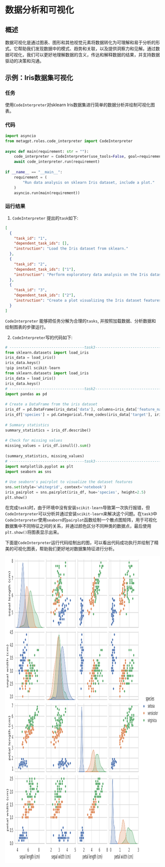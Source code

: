 # 数据分析和可视化

## 概述

数据可视化是通过图表、图形和其他视觉元素将数据转化为可理解和易于分析的形式。它帮助我们发现数据中的模式、趋势和关联，以及提供洞察力和见解。通过数据可视化，我们可以更好地理解数据的含义，传达和解释数据的结果，并支持数据驱动的决策和沟通。

## 示例：Iris数据集可视化

### 任务

使用`CodeInterpreter`对sklearn Iris数据集进行简单的数据分析并绘制可视化图表。

### 代码

```python
import asyncio
from metagpt.roles.code_interpreter import CodeInterpreter

async def main(requirement: str = ""):
    code_interpreter = CodeInterpreter(use_tools=False, goal=requirement)
    await code_interpreter.run(requirement)

if __name__ == "__main__":
    requirement = (
        "Run data analysis on sklearn Iris dataset, include a plot."
    )
    asyncio.run(main(requirement))
```

### 运行结果

1. `CodeInterpreter` 提出的`task`如下:

```json
[
  {
    "task_id": "1",
    "dependent_task_ids": [],
    "instruction": "Load the Iris dataset from sklearn."
  },
  {
    "task_id": "2",
    "dependent_task_ids": ["1"],
    "instruction": "Perform exploratory data analysis on the Iris dataset."
  },
  {
    "task_id": "3",
    "dependent_task_ids": ["2"],
    "instruction": "Create a plot visualizing the Iris dataset features."
  }
]
```

`CodeInterpreter` 能够把任务分解为合理的`tasks`, 并按照加载数据、分析数据和绘制图表的步骤运行。

2. `CodeInterpreter`写的代码如下:

```python
# ----------------------------------task3------------------------------------
from sklearn.datasets import load_iris
iris_data = load_iris()
iris_data.keys()
!pip install scikit-learn
from sklearn.datasets import load_iris
iris_data = load_iris()
iris_data.keys()
# ----------------------------------task2------------------------------------
import pandas as pd

# Create a DataFrame from the iris dataset
iris_df = pd.DataFrame(iris_data['data'], columns=iris_data['feature_names'])
iris_df['species'] = pd.Categorical.from_codes(iris_data['target'], iris_data['target_names'])

# Summary statistics
summary_statistics = iris_df.describe()

# Check for missing values
missing_values = iris_df.isnull().sum()

(summary_statistics, missing_values)
# ----------------------------------task3------------------------------------
import matplotlib.pyplot as plt
import seaborn as sns

# Use seaborn's pairplot to visualize the dataset features
sns.set(style='whitegrid', context='notebook')
iris_pairplot = sns.pairplot(iris_df, hue='species', height=2.5)
plt.show()
```

在完成`task1`时，由于环境中没有安装`scikit-learn`导致第一次执行报错，但`CodeInterpreter`可以分析并通过安装`scikit-learn`来解决这个问题。在`task3`中`CodeInterpreter`使用`seaborn`的`pairplot`函数绘制一个散点图矩阵，用于可视化数据集中不同特征之间的关系，并通过颜色区分不同种类的数据点，最后使用`plt.show()`将图表显示出来。

下面是`CodeInterpreter`运行代码绘制出的图，可以看出代码成功执行并绘制了精美的可视化图表，帮助我们更好地对数据集特征进行分析。

<div align=center>
<img src="../../../../../public/image/guide/use_cases/code_interpreter/output.png" width="1000" height="1000"> 
</div>
